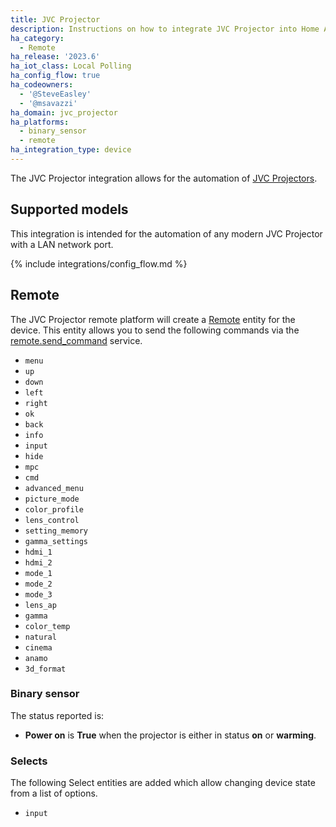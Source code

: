 ```yaml
---
title: JVC Projector
description: Instructions on how to integrate JVC Projector into Home Assistant.
ha_category:
  - Remote
ha_release: '2023.6'
ha_iot_class: Local Polling
ha_config_flow: true
ha_codeowners:
  - '@SteveEasley'
  - '@msavazzi'
ha_domain: jvc_projector
ha_platforms:
  - binary_sensor
  - remote
ha_integration_type: device
---
```


The JVC Projector integration allows for the automation of [JVC Projectors](https://www.jvc.com/usa/projectors/).

## Supported models

This integration is intended for the automation of any modern JVC Projector with a LAN network port.

{% include integrations/config_flow.md %}

## Remote

The JVC Projector remote platform will create a [Remote](/integrations/remote/) entity for the device. This entity allows you to send the following commands via the [remote.send_command](/integrations/remote/) service.

- `menu`
- `up`
- `down`
- `left`
- `right`
- `ok`
- `back`
- `info`
- `input`
- `hide`
- `mpc`
- `cmd`
- `advanced_menu`
- `picture_mode`
- `color_profile`
- `lens_control`
- `setting_memory`
- `gamma_settings`
- `hdmi_1`
- `hdmi_2`
- `mode_1`
- `mode_2`
- `mode_3`
- `lens_ap`
- `gamma`
- `color_temp`
- `natural`
- `cinema`
- `anamo`
- `3d_format`

### Binary sensor

The status reported is:
- **Power on** is **True** when the projector is either in status **on** or **warming**.

### Selects

The following Select entities are added which allow changing device state from a list of options.

- `input`
